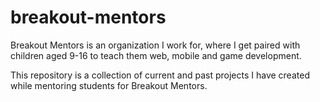 # breakout-mentors
Breakout Mentors is an organization I work for, where I get paired with children aged 9-16 to teach them web, mobile and game development.

This repository is a collection of current and past projects I have created while mentoring students for Breakout Mentors. 
